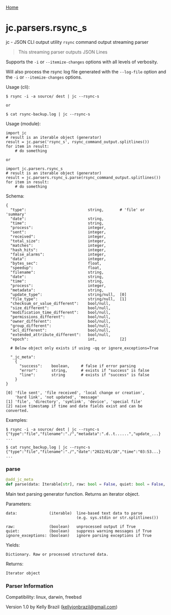 [Home](https://kellyjonbrazil.github.io/jc/)
<a id="jc.parsers.rsync_s"></a>

# jc.parsers.rsync\_s

jc - JSON CLI output utility `rsync` command output streaming parser

> This streaming parser outputs JSON Lines

Supports the `-i` or `--itemize-changes` options with all levels of
verbosity.

Will also process the rsync log file generated with the `--log-file`
option and the `-i` or `--itemize-changes` options.

Usage (cli):

    $ rsync -i -a source/ dest | jc --rsync-s

    or

    $ cat rsync-backup.log | jc --rsync-s

Usage (module):

    import jc
    # result is an iterable object (generator)
    result = jc.parse('rsync_s', rsync_command_output.splitlines())
    for item in result:
        # do something

    or

    import jc.parsers.rsync_s
    # result is an iterable object (generator)
    result = jc.parsers.rsync_s.parse(rsync_command_output.splitlines())
    for item in result:
        # do something

Schema:

    {
      "type":                           string,       # 'file' or 'summary'
      "date":                           string,
      "time":                           string,
      "process":                        integer,
      "sent":                           integer,
      "received":                       integer,
      "total_size":                     integer,
      "matches":                        integer,
      "hash_hits":                      integer,
      "false_alarms":                   integer,
      "data":                           integer,
      "bytes_sec":                      float,
      "speedup":                        float,
      "filename":                       string,
      "date":                           string,
      "time":                           string,
      "process":                        integer,
      "metadata":                       string,
      "update_type":                    string/null,  [0]
      "file_type":                      string/null,  [1]
      "checksum_or_value_different":    bool/null,
      "size_different":                 bool/null,
      "modification_time_different":    bool/null,
      "permissions_different":          bool/null,
      "owner_different":                bool/null,
      "group_different":                bool/null,
      "acl_different":                  bool/null,
      "extended_attribute_different":   bool/null,
      "epoch":                          int,          [2]

      # Below object only exists if using -qq or ignore_exceptions=True

      "_jc_meta":
        {
          "success":    boolean,     # false if error parsing
          "error":      string,      # exists if "success" is false
          "line":       string       # exists if "success" is false
        }
    }

    [0] 'file sent', 'file received', 'local change or creation',
        'hard link', 'not updated', 'message'
    [1] 'file', 'directory', 'symlink', 'device', 'special file'
    [2] naive timestamp if time and date fields exist and can be converted.

Examples:

    $ rsync -i -a source/ dest | jc --rsync-s
    {"type":"file","filename":"./","metadata":".d..t......","update_...}
    ...

    $ cat rsync_backup.log | jc --rsync-s
    {"type":"file","filename":"./","date":"2022/01/28","time":"03:53...}
    ...

<a id="jc.parsers.rsync_s.parse"></a>

### parse

```python
@add_jc_meta
def parse(data: Iterable[str], raw: bool = False, quiet: bool = False, ignore_exceptions: bool = False) -> Union[Iterable[Dict], tuple]
```

Main text parsing generator function. Returns an iterator object.

Parameters:

    data:              (iterable)  line-based text data to parse
                                   (e.g. sys.stdin or str.splitlines())

    raw:               (boolean)   unprocessed output if True
    quiet:             (boolean)   suppress warning messages if True
    ignore_exceptions: (boolean)   ignore parsing exceptions if True

Yields:

    Dictionary. Raw or processed structured data.

Returns:

    Iterator object

### Parser Information
Compatibility:  linux, darwin, freebsd

Version 1.0 by Kelly Brazil (kellyjonbrazil@gmail.com)
